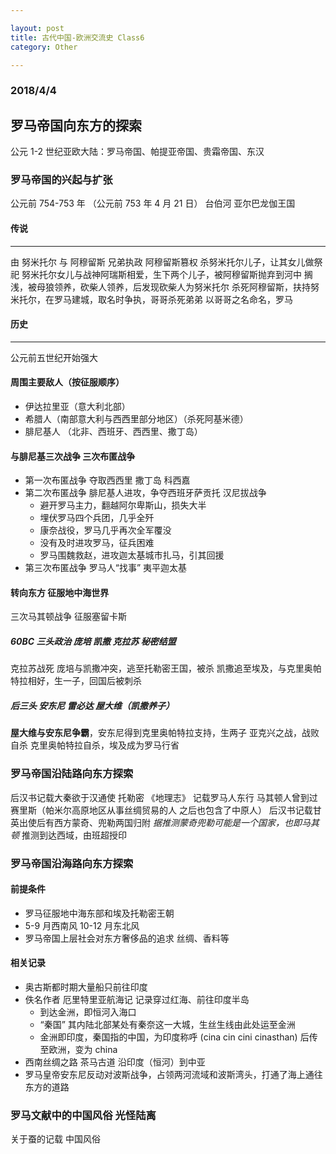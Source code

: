 ```yaml
---

layout: post
title: 古代中国-欧洲交流史 Class6
category: Other

---
```

### 2018/4/4
## 罗马帝国向东方的探索
公元 1-2 世纪亚欧大陆：罗马帝国、帕提亚帝国、贵霜帝国、东汉

### 罗马帝国的兴起与扩张
公元前 754-753 年 （公元前 753 年 4 月 21 日）
台伯河 亚尔巴龙伽王国
#### 传说
---
由 努米托尔 与 阿穆留斯 兄弟执政
阿穆留斯篡权 杀努米托尔儿子，让其女儿做祭祀
努米托尔女儿与战神阿瑞斯相爱，生下两个儿子，被阿穆留斯抛弃到河中
搁浅，被母狼领养，砍柴人领养，后发现砍柴人为努米托尔
杀死阿穆留斯，扶持努米托尔，在罗马建城，取名时争执，哥哥杀死弟弟
以哥哥之名命名，罗马

#### 历史
---
公元前五世纪开始强大

#### 周围主要敌人（按征服顺序）
- 伊达拉里亚（意大利北部）
- 希腊人（南部意大利与西西里部分地区）（杀死阿基米德）
- 腓尼基人 （北非、西班牙、西西里、撒丁岛）

#### 与腓尼基三次战争 三次布匿战争
- 第一次布匿战争 夺取西西里 撒丁岛 科西嘉
- 第二次布匿战争 腓尼基人进攻，争夺西班牙萨贡托 汉尼拔战争
    - 避开罗马主力，翻越阿尔卑斯山，损失大半
    - 埋伏罗马四个兵团，几乎全歼
    - 康奈战役，罗马几乎再次全军覆没
    - 没有及时进攻罗马，征兵困难
    - 罗马围魏救赵，进攻迦太基城市扎马，引其回援
- 第三次布匿战争 罗马人“找事” 夷平迦太基

#### 转向东方 征服地中海世界
三次马其顿战争
征服塞留卡斯

##### 60BC 三头政治 庞培 凯撒 克拉苏 秘密结盟
克拉苏战死
庞培与凯撒冲突，逃至托勒密王国，被杀
凯撒追至埃及，与克里奥帕特拉相好，生一子，回国后被刺杀

##### 后三头 安东尼 雷必达 屋大维（凯撒养子）
**屋大维与安东尼争霸**，安东尼得到克里奥帕特拉支持，生两子
亚克兴之战，战败自杀
克里奥帕特拉自杀，埃及成为罗马行省

### 罗马帝国沿陆路向东方探索
后汉书记载大秦欲于汉通使
托勒密 《地理志》 记载罗马人东行 马其顿人曾到过赛里斯（帕米尔高原地区从事丝绸贸易的人 之后也包含了中原人）
后汉书记载甘英出使后有西方蒙奇、兜勒两国归附
*据推测蒙奇兜勒可能是一个国家，也即马其顿*
推测到达西域，由班超授印

### 罗马帝国沿海路向东方探索
#### 前提条件
- 罗马征服地中海东部和埃及托勒密王朝
- 5-9 月西南风 10-12 月东北风
- 罗马帝国上层社会对东方奢侈品的追求 丝绸、香料等

#### 相关记录
- 奥古斯都时期大量船只前往印度
- 佚名作者 厄里特里亚航海记 记录穿过红海、前往印度半岛
    - 到达金洲，即恒河入海口
    - “秦国” 其内陆北部某处有秦奈这一大城，生丝生线由此处运至金洲
    - 金洲即印度，秦国指的中国，为印度称呼 (cina cin cini cinasthan) 后传至欧洲，变为 china
- 西南丝绸之路 茶马古道 沿印度（恒河）到中亚
- 罗马皇帝安东尼反动对波斯战争，占领两河流域和波斯湾头，打通了海上通往东方的道路

### 罗马文献中的中国风俗 光怪陆离
关于蚕的记载
中国风俗

